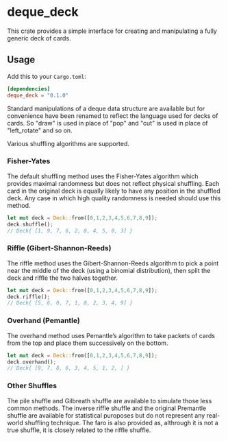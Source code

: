 # deque_deck
 
This crate provides a simple interface for creating and manipulating a fully generic deck of cards.
 
## Usage
 
Add this to your `Cargo.toml`:
 
```toml
[dependencies]
deque_deck = "0.1.0"
```
 
Standard manipulations of a deque data structure are available but for convenience have been renamed to reflect the language used for decks of cards. So "draw" is used in place of "pop" and "cut" is used in place of "left_rotate" and so on. 
 
Various shuffling algorithms are supported. 
 
### Fisher-Yates
The default shuffling method uses the Fisher-Yates algorithm which provides maximal randomness but does not reflect physical shuffling. Each card in the original deck is equally likely to have any position in the shuffled deck. Any case in which high quality randomness is needed should use this method.
 
```rust
let mut deck = Deck::from([0,1,2,3,4,5,6,7,8,9]);
deck.shuffle();
// Deck{ [1, 9, 7, 6, 2, 8, 4, 5, 0, 3] }
```
 
### Riffle (Gibert-Shannon-Reeds)
The riffle method uses the Gibert-Shannon-Reeds algorithm to pick a point near the middle of the deck (using a binomial distribution), then split the deck and riffle the two halves together.
 
 ```rust
let mut deck = Deck::from([0,1,2,3,4,5,6,7,8,9]);
deck.riffle();
// Deck{ [5, 6, 0, 7, 1, 8, 2, 3, 4, 9] }
```
 
### Overhand  (Pemantle)
The overhand method uses Pemantle’s algorithm to take packets of cards from the top and place them successively on the bottom.
 
 ```rust
let mut deck = Deck::from([0,1,2,3,4,5,6,7,8,9]);
deck.overhand();
// Deck{ [9, 7, 8, 6, 3, 4, 5, 1, 2, ] }
```

### Other Shuffles
The pile shuffle and Gilbreath shuffle are available to simulate those less common methods. The inverse riffle shuffle and the original Premantle shuffle are available for statistical puroposes but do not represent any real-world shuffling technique. The faro is also provided as, althrough it is not a true shuffle, it is closely related to the riffle shuffle.